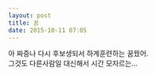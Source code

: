 ```yaml
---
layout: post
title: 꿈
date: 2015-10-11 07:05
---
```


아 짜증나 다시 후보생되서 하계훈련하는 꿈꿨어.    
그것도 다른사람일 대신해서 시간 모자르는...
